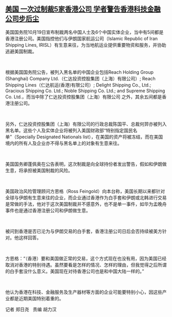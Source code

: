 <!--1603182181000-->
[美国 一次过制裁5家香港公司      学者警告香港科技金融公司步后尘](https://www.rfa.org/mandarin/yataibaodao/gangtai/AC-10202020042254.html)
------

<p>美国国务院10月19日宣布制裁两名中国人士及6个中国实体企业，当中有5间都是香港注册公司。美国指控他们与伊朗国家航运公司（Islamic Republic of Iran Shipping Lines, IRISL）有生意来往，为当地航运业提供重要物资和服务，并协助逃避美国制裁。</p><p> </p><p>根据美国国务院公告，被列入黑名单的中国企业包括Reach Holding Group (Shanghai) Company Ltd.（仁达投资控股集团（上海）有限公司）; Reach Shipping Lines（仁达航运(香港)有限公司）; Delight Shipping Co., Ltd.; Gracious Shipping Co. Ltd.; Noble Shipping Co. Ltd.; and Supreme Shipping Co. Ltd.，而当中除了仁达投资控股集团（上海）有限公司 之外，其余五间都是香港注册公司。</p><p> </p><p>另外，仁达投资控股集团（上海）有限公司的行政总裁陈国平、总裁何羿亦被列入黑名单。这些个人及实体企业将被列入美国财政部“特别指定国民名单”（Specially Designated Nationals list），在美国的资产将被冻结，而在美国境内的所有人及企业亦不得与黑名单上的对象有生意来往。</p><p> </p><p>美国国务卿蓬佩奥在公告表明，这次制裁是向全球持份者发出警告，假如和伊朗做生意，将承担被美国制裁的风险。</p><p> </p><p>美国政治风险管理顾问方恩格（Ross Feingold）向本台称，美国长期以来都针对全球与伊朗有生意来往的企业，而企业通过香港作为白手套和伊朗或北韩进行交易是常做的手法，他对于这次美国制裁并不感意外，也不是单一事件，如华为孟晚舟事件也是通过香港注册公司和伊朗做生意。</p><p> </p><p>被问到香港是否已沦为与伊朗交易的白手套，香港注册公司日后会否持续被美方针对。他这样回答。</p><p> </p><p>方恩格：“（香港）要和美国做正常的交易，这个方式现在也没有用，因为美国已经取消对香港的特别待遇。虽然要看是怎样的情况、怎样的理由，但我觉得之后所谓的白手套没什么意义。美国现在对待香港公司也是和中国大陆一样的。”</p><p> </p><p>他认为香港在科技、金融服务及生产器材等方面的企业可能要特别小心，因这些产业都是近期美国特别着重的。</p><p>记者 郑日尧   责编 胡力汉</p><p> </p>
